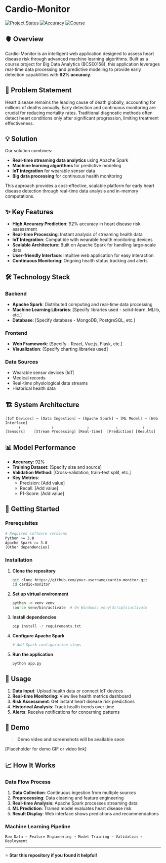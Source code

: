 # Cardio-Monitor

[![Project Status](https://img.shields.io/badge/Status-Ongoing-orange)](https://github.com/your-username/cardio-monitor)
[![Accuracy](https://img.shields.io/badge/Model%20Accuracy-92%25-brightgreen)](https://github.com/your-username/cardio-monitor)
[![Course](https://img.shields.io/badge/Course-Big%20Data%20Analytics-blue)](https://github.com/your-username/cardio-monitor)

## 🫀 Overview

Cardio-Monitor is an intelligent web application designed to assess heart disease risk through advanced machine learning algorithms. Built as a course project for Big Data Analytics (BCSE0158), this application leverages real-time data processing and predictive modeling to provide early detection capabilities with **92% accuracy**.

## 🎯 Problem Statement

Heart disease remains the leading cause of death globally, accounting for millions of deaths annually. Early detection and continuous monitoring are crucial for reducing mortality rates. Traditional diagnostic methods often detect heart conditions only after significant progression, limiting treatment effectiveness.

## 💡 Solution

Our solution combines:
- **Real-time streaming data analytics** using Apache Spark
- **Machine learning algorithms** for predictive modeling
- **IoT integration** for wearable sensor data
- **Big data processing** for continuous health monitoring

This approach provides a cost-effective, scalable platform for early heart disease detection through real-time data analysis and in-memory computations.

## ✨ Key Features

- **High Accuracy Prediction**: 92% accuracy in heart disease risk assessment
- **Real-time Processing**: Instant analysis of streaming health data
- **IoT Integration**: Compatible with wearable health monitoring devices
- **Scalable Architecture**: Built on Apache Spark for handling large-scale data
- **User-friendly Interface**: Intuitive web application for easy interaction
- **Continuous Monitoring**: Ongoing health status tracking and alerts

## 🛠️ Technology Stack

### Backend
- **Apache Spark**: Distributed computing and real-time data processing
- **Machine Learning Libraries**: [Specify libraries used - scikit-learn, MLlib, etc.]
- **Database**: [Specify database - MongoDB, PostgreSQL, etc.]

### Frontend
- **Web Framework**: [Specify - React, Vue.js, Flask, etc.]
- **Visualization**: [Specify charting libraries used]

### Data Sources
- Wearable sensor devices (IoT)
- Medical records
- Real-time physiological data streams
- Historical health data

## 🏗️ System Architecture

```
[IoT Devices] → [Data Ingestion] → [Apache Spark] → [ML Model] → [Web Interface]
      ↓              ↓               ↓            ↓           ↓
[Sensors]    [Stream Processing] [Real-time]  [Prediction] [Results]
```

## 📊 Model Performance

- **Accuracy**: 92%
- **Training Dataset**: [Specify size and source]
- **Validation Method**: [Cross-validation, train-test split, etc.]
- **Key Metrics**: 
  - Precision: [Add value]
  - Recall: [Add value]
  - F1-Score: [Add value]

## 🚀 Getting Started

### Prerequisites

```bash
# Required software versions
Python >= 3.8
Apache Spark >= 3.0
[Other dependencies]
```

### Installation

1. **Clone the repository**
   ```bash
   git clone https://github.com/your-username/cardio-monitor.git
   cd cardio-monitor
   ```

2. **Set up virtual environment**
   ```bash
   python -m venv venv
   source venv/bin/activate  # On Windows: venv\Scripts\activate
   ```

3. **Install dependencies**
   ```bash
   pip install -r requirements.txt
   ```

4. **Configure Apache Spark**
   ```bash
   # Add Spark configuration steps
   ```

5. **Run the application**
   ```bash
   python app.py
   ```

## 📱 Usage

1. **Data Input**: Upload health data or connect IoT devices
2. **Real-time Monitoring**: View live health metrics dashboard
3. **Risk Assessment**: Get instant heart disease risk predictions
4. **Historical Analysis**: Track health trends over time
5. **Alerts**: Receive notifications for concerning patterns

## 🎥 Demo

> **Demo video and screenshots will be available soon**

[Placeholder for demo GIF or video link]

## 📈 How It Works

### Data Flow Process

1. **Data Collection**: Continuous ingestion from multiple sources
2. **Preprocessing**: Data cleaning and feature engineering
3. **Real-time Analysis**: Apache Spark processes streaming data
4. **ML Prediction**: Trained model evaluates heart disease risk
5. **Result Display**: Web interface shows predictions and recommendations

### Machine Learning Pipeline

```
Raw Data → Feature Engineering → Model Training → Validation → Deployment
```








---

⭐ **Star this repository if you found it helpful!**
